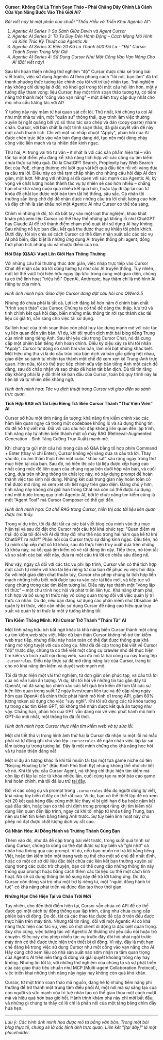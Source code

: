 **Cursor: Không Chỉ Là Trình Soạn Thảo – Phải Chăng Đây Chính Là Cánh Cửa Vạn Năng Bước Vào Thế Giới AI?**

*Bài viết này là một phần của chuỗi "Thấu Hiểu và Triển Khai Agentic AI":*

1.  *Agentic AI Series 1: So Sánh Giữa Devin và Agent Cursor*
2.  *Agentic AI Series 2: Từ Tư Duy Đến Hành Động – Cách Mạng Mô Hình và Kiến Trúc Kỹ Thuật của Agentic AI*
3.  *Agentic AI Series 3: Biến 20 Đô La Thành 500 Đô La - "Độ" Cursor Thành Devin Trong Một Giờ*
4.  *Agentic AI Series 4: Sử Dụng Cursor Như Một Cổng Vào Vạn Năng Cho AI (Bài viết này)*

Sau khi hoàn thiện những thử nghiệm "độ" Cursor được chia sẻ trong bài viết trước, việc sử dụng Agentic AI theo phong cách "tôi nói, bạn làm" đã trở thành phương thức tương tác chính của tôi với trí tuệ nhân tạo. Trải nghiệm này không chỉ dừng lại ở đó; nó khơi gợi trong tôi một câu hỏi lớn hơn, một ý tưởng đầy tham vọng: liệu Cursor, hay một trình soạn thảo tương tự, có tiềm năng trở thành một "cổng vào vạn năng" – một điểm truy cập duy nhất cho mọi nhu cầu tương tác với AI?

Ý tưởng này nảy mầm từ hai quan sát cốt lõi. Thứ nhất, khi chúng ta coi AI như một nhà tư vấn, một "quân sư" thông thái, quy trình làm việc thường xuyên bị ngắt quãng bởi vô số thao tác sao chép và dán (copy-paste) nhàm chán. Cursor, với bản chất là một trình soạn thảo, đã giải quyết vấn đề này một cách thanh lịch. Chỉ với một cú nhấp chuột "Apply", phản hồi của AI được chèn trực tiếp vào văn bản đang dang dở, tạo nên một dòng chảy công việc liền mạch và tự nhiên đến kinh ngạc.

Thứ hai, AI trong vai trò tư vấn – ít nhất là với các sản phẩm hiện tại – vẫn tồn tại một điểm yếu đáng kể: khả năng tích hợp với các công cụ tìm kiếm chưa thực sự hiệu quả. Dù là ChatGPT Search, Proplexity hay Web Search Bot của PoE, chúng thường chỉ lướt qua vài kết quả đầu tiên rồi vội vàng đưa ra câu trả lời. Điều này có thể tạm chấp nhận cho những câu hỏi đáp AI đơn giản, một lượt. Nhưng với những ai đã quen với sức mạnh của Agentic AI, kỳ vọng về chất lượng hoàn thành tác vụ tự nhiên sẽ cao hơn nhiều – chẳng hạn như khả năng cuộn qua nhiều kết quả hơn, hoặc lặp đi lặp lại các từ khóa để chắt lọc được một bản tóm tắt hệ thống, sâu sắc. Cá nhân tôi thường sẵn lòng chờ đợi để nhận được những câu trả lời chất lượng cao hơn, và đây chính là sân khấu nơi một Agentic AI như Cursor có thể tỏa sáng.

Chính vì những lẽ đó, tôi đã bắt tay vào một loạt thử nghiệm, khao khát khám phá xem liệu Cursor có thể thay thế những gã khổng lồ như ChatGPT hay Claude.AI để trở thành điểm chạm phổ quát khi sử dụng AI hay không. Sau những nỗ lực ban đầu, kết quả thu được thực sự khiến tôi phấn khích. Dưới đây, tôi xin chia sẻ cách Cursor có thể đảm nhận xuất sắc các tác vụ AI phổ biến, đặc biệt là những ứng dụng AI truyền thống phi agent, đồng thời phân tích những ưu và nhược điểm của nó.

**Hỏi Đáp (Q&A): Vượt Lên Giới Hạn Thông Thường**

Với những câu hỏi thường thức đơn giản, việc nhập trực tiếp vào Cursor Chat để nhận câu trả lời cũng tương tự như các AI truyền thống. Tuy nhiên, một lợi thế vượt trội hiện hữu ngay lập tức: trong cùng một giao diện, chúng ta có thể linh hoạt "triệu hồi" OpenAI, Anthropic, hay thậm chí là mô hình AI riêng tư của mình.

*Hình ảnh minh họa: Giao diện Cursor đang đặt câu hỏi cho QWen2.5*

Nhưng đó chưa phải là tất cả. Lợi ích đáng kể hơn nằm ở chính bản chất "trình soạn thảo" của Cursor. Chúng ta có thể dễ dàng thu thập, lưu trữ và tinh chỉnh kết quả hỏi đáp, biến những mẩu thông tin rời rạc thành các tài liệu có giá trị, sẵn sàng cho việc tái sử dụng.

Sự linh hoạt của trình soạn thảo còn phát huy tác dụng mạnh mẽ với các tác vụ liên quan đến văn bản. Ví dụ, khi tôi muốn dịch một bài blog tiếng Trung của mình sang tiếng Anh. Sau khi yêu cầu trong Cursor Chat, nó đã cung cấp một phiên bản tiếng Anh hoàn chỉnh. Điều kỳ diệu xảy ra khi tôi nhấn "Apply": Cursor tự động so sánh hai văn bản, làm nổi bật những khác biệt. Một hiệu ứng thú vị là do cấu trúc của bản dịch và bản gốc giống hệt nhau, giao diện so sánh tự nhiên tạo thành một chế độ xem xen kẽ Trung-Anh trực quan. Hơn nữa, tôi có thể trực tiếp chỉnh sửa văn bản tiếng Anh một cách dễ dàng, sau đó chấp nhận và sao chép để hoàn tất bản dịch. Dù tôi tin rằng đây không phải là ý đồ thiết kế ban đầu của Cursor, toàn bộ quy trình này lại tiện lợi và tự nhiên đến không ngờ.

*Hình ảnh minh họa: Tác vụ dịch thuật trong Cursor với giao diện so sánh trực quan.*

**Tích Hợp RAG với Tài Liệu Riêng Tư: Biến Cursor Thành "Thư Viện Viên" AI**

Cursor sở hữu một tính năng ấn tượng: khả năng tìm kiếm chính xác các hàm liên quan ngay cả trong một codebase khổng lồ và sử dụng thông tin đó để hỗ trợ viết mã. Đối với các câu hỏi đáp không liên quan đến lập trình, tính năng này tự nhiên biến thành một cỗ máy RAG (Retrieval-Augmented Generation – Sinh Tăng Cường Truy Xuất) mạnh mẽ.

Khi chúng ta gửi một câu hỏi trong cửa sổ Q&A bằng tổ hợp phím Command + Enter (thay vì chỉ Enter), Cursor không vội vàng đưa ra câu trả lời. Thay vào đó, nó âm thầm thực hiện một cuộc "khảo sát" sâu rộng ngay trong thư mục hiện tại của bạn. Sau đó, nó hiển thị các tài liệu được xếp hạng cao nhất cùng mức độ liên quan của chúng ngay bên dưới hộp văn bản, và cuối cùng, dựa trên những thông tin chắt lọc này, nó xây dựng prompt để hoàn thành việc tạo sinh nội dung. Những kết quả trung gian này hoàn toàn có thể được mở rộng và xem xét chi tiết ngay trên giao diện. Đáng chú ý hơn, tính năng này không chỉ giới hạn trong Chat mà còn có thể được sử dụng như một bước trong quy trình Agentic AI, bởi lẽ chức năng tìm kiếm cũng là một "Agent Tool" mà Cursor Composer có thể gọi đến.

*Hình ảnh minh họa: Cơ chế RAG trong Cursor, hiển thị các tài liệu liên quan được tìm thấy.*

Trong ví dụ trên, tôi đã đặt tất cả các bài viết blog của mình vào thư mục hiện tại và sau đó đặt cho Cursor một câu hỏi khá phức tạp: "Quan điểm và thái độ của tôi đối với AI đã thay đổi như thế nào trong hai năm qua kể từ khi ChatGPT ra mắt?" Phản hồi của Cursor thực sự đáng kinh ngạc. Đầu tiên, nó tự mình sắp xếp một số từ khóa, sau đó thực hiện truy xuất dựa trên những từ khóa này, và kết quả tìm kiếm có vẻ rất đáng tin cậy. Tiếp theo, nó tóm tắt và so sánh các bài viết này, đưa ra một câu trả lời có chiều sâu đáng nể.

Như vậy, ngay cả đối với các tác vụ phi lập trình, Cursor vẫn có thể tích hợp một cách tự nhiên với kho tài liệu riêng tư của bạn để phục vụ việc hỏi đáp. So với một giao diện chat thuần túy, Cursor cho phép chúng ta tích hợp liền mạch những hiểu biết mới được tạo ra vào các tài liệu mới, và tiếp tục sử dụng chúng trong các tìm kiếm tương lai. Điều này tạo thành một "vòng lặp tri thức" – một chu trình học hỏi và phát triển liên tục. Khả năng khám phá, tích hợp và bổ sung tri thức này vô cùng quan trọng đối với việc quản lý tri thức cá nhân. Do đó, nếu bạn đang sử dụng các phần mềm như Obsidian để quản lý tri thức, việc cân nhắc sử dụng Cursor để nâng cao hiệu quả truy xuất và quản lý tri thức là một ý tưởng không tồi.

**Tìm Kiếm Thông Minh: Khi Cursor Trở Thành "Thám Tử" AI**

Một tính năng hữu ích bất ngờ khác là khả năng biến Cursor thành một công cụ tìm kiếm web siêu việt. Mặc dù bản thân Cursor không hỗ trợ tìm kiếm web trực tiếp, nhưng điều này hoàn toàn có thể đạt được thông qua khả năng mở rộng tuyệt vời của công cụ. Như đã đề cập trong bài viết về Cursor "độ" trước đây, chúng ta có thể viết một công cụ crawler nhỏ để thực hiện tìm kiếm và trích xuất nội dung web, sau đó mô tả hai công cụ này trong tệp `.cursorrules`. Điều này thực sự đã mở rộng năng lực của Cursor, trang bị cho nó khả năng tìm kiếm và duyệt web mạnh mẽ.

Tôi đã thực hiện một vài thử nghiệm, từ đơn giản đến phức tạp, và câu trả lời của nó vẫn luôn ấn tượng. Ví dụ, khi tôi hỏi về những tin tức gần đây từ OpenAI, nó đã sàng lọc chính xác các kết quả tìm kiếm để tóm tắt các sự kiện liên quan trong suốt 12 ngày livestream liên tục và đề cập rằng ngày hôm qua OpenAI đã chính thức phát hành mô hình o1 trong API, giảm 60% lượng token sử dụng cho việc "suy nghĩ". Khi tôi sử dụng các từ khóa tương tự trong các tìm kiếm GPT, tôi không thể nhận được kết quả ấn tượng như vậy. Chẳng hạn, phản hồi của GPT vẫn đang nói về việc phát hành mô hình GPT-4o mới nhất, một thông tin đã lỗi thời.

*Hình ảnh minh họa: Cursor thực hiện tìm kiếm web và tự sửa lỗi.*

Một chi tiết thú vị trong hình ảnh thứ hai là Cursor đã nhận ra một lỗi nó mắc phải và tự động ghi chú vào tệp `.cursorrules` để ngăn chặn việc lặp lại sai lầm tương tự trong tương lai. Đây là một minh chứng cho khả năng học hỏi và tự hoàn thiện đáng nể!

Một ví dụ ấn tượng khác là khi tôi muốn tái tạo một tựa game niche có tên "Beijing Floating Life" (Bắc Kinh Phù Sinh Ký) nhưng không thể nhớ chi tiết về nó. Khi tôi yêu cầu Cursor Agent, nó không chỉ thực hiện tìm kiếm mà còn lặp đi lặp lại các từ khóa nhiều lần, cuối cùng tạo ra một báo cáo game khá hoàn chỉnh, mà tôi đã lưu trữ [tại đây](link-to-game-report-if-available).

Bởi vì các công cụ và prompt trong `.cursorrules` đều do người dùng tự viết, khả năng tùy biến ở đây có thể rất cao. Ví dụ, bạn có thể thiết lập để nó xem xét 20 kết quả hàng đầu cùng một lúc thay vì bị giới hạn ở ba hoặc năm kết quả đầu tiên, hoặc bạn có thể chỉ định trong prompt rằng khi tìm kiếm nội dung liên quan đến lập trình, ngay cả khi tôi nhập từ khóa tiếng Trung, bạn nên ưu tiên tìm kiếm bằng tiếng Anh trước. Sự tùy biến linh hoạt này cho phép nó đạt được chất lượng dịch vụ rất cao.

**Cá Nhân Hóa: AI Đồng Hành và Trưởng Thành Cùng Bạn**

Thêm vào đó, như đã đề cập trong bài viết trước, trong suốt quá trình sử dụng Cursor, chúng ta cũng có thể đạt được sự tùy biến và "ghi nhớ" cá nhân hóa thông qua các prompt. Ví dụ, nếu bạn muốn nó trả lời bằng tiếng Việt, hoặc tìm kiếm trên một trang web cụ thể cho một số chủ đề nhất định, hoặc có một cơ sở dữ liệu đặc biệt chứa các liên kết bạn thường xuyên sử dụng trong các cuộc trò chuyện, bạn có thể cung cấp những thông tin này thông qua prompt hoặc bằng cách thêm các tài liệu cụ thể một cách linh hoạt. Nó sẽ sử dụng thông tin bổ sung này để trả lời tương ứng. Do đó, Cursor còn đóng vai trò như một trợ lý riêng tư, một "người đồng hành trí tuệ" có khả năng phát triển và được đào tạo theo thời gian.

**Những Hạn Chế Hiện Tại và Chân Trời Mới**

Tuy nhiên, cho đến thời điểm hiện tại, Cursor vẫn chưa có API để có thể được gọi một cách tự động thông qua lập trình, cũng như chưa cung cấp phiên bản di động. Do đó, tất cả các thao tác được đề cập ở trên đều được thực hiện trên máy tính. Nhưng tôi tin rằng, đối với một Agentic AI có khả năng thực hiện các tác vụ, việc có một client di động là đặc biệt quan trọng. Suy cho cùng, việc tương tác với Agentic AI thường chỉ yêu cầu nói hoặc trò chuyện. Điều này cho phép nhiều tác vụ trước đây đòi hỏi phải ngồi trước máy tính có thể được thực hiện trên thiết bị di động. Vì vậy, đây là một hạn chế đáng kể trong việc sử dụng Cursor như một cổng vào vạn năng cho AI. Hãy cùng chờ xem liệu có nhà sản xuất nào sớm nhận ra tầm quan trọng của Agentic AI trên nền tảng di động và giải quyết khoảng trống này hay không. Nhưng tin tốt là, với những thử nghiệm của chúng ta và sự phát triển của các giao thức tiêu chuẩn như MCP (Multi-agent Collaboration Protocol), việc triển khai những tính năng này ngày nay không còn quá khó khăn.

Cursor, từ một trình soạn thảo mã nguồn, đang hé lộ những tiềm năng phi thường để trở thành một trung tâm điều phối AI, một nơi mà sự sáng tạo của con người và sức mạnh của trí tuệ nhân tạo có thể giao thoa một cách mượt mà và hiệu quả hơn bao giờ hết. Hành trình khám phá này chỉ mới bắt đầu, và những gì chúng ta thấy có lẽ chỉ là phần nổi của một tảng băng chìm đầy hứa hẹn.

---
*Lưu ý: Các hình ảnh minh họa được mô tả bằng văn bản. Trong một bài blog thực tế, chúng sẽ là các hình ảnh trực quan. Liên kết "[tại đây]" là một placeholder.*
